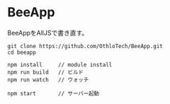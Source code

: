 # BeeApp
BeeAppをAllJSで書き直す。

```
git clone https://github.com/OthloTech/BeeApp.git
cd beeapp

npm install     // module install
npm run build   // ビルド
npm run watch   // ウォッチ

npm start       // サーバー起動
```